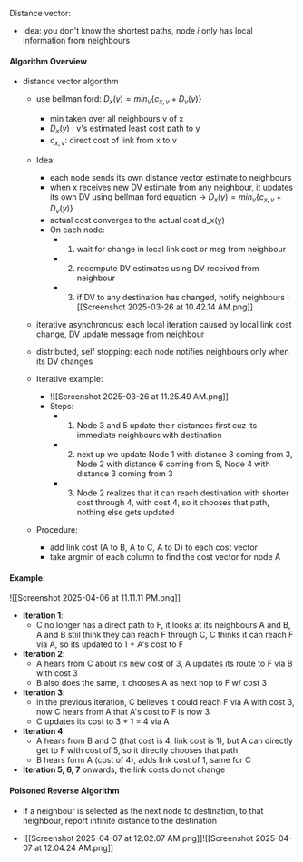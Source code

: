 Distance vector:
- Idea: you don't know the shortest paths, node $i$ only has local information from neighbours

#### Algorithm Overview
- distance vector algorithm
	- use bellman ford: $D_x(y) = min_v\{ {c_{x,v}+D_v(y)}\}$
		- min taken over all neighbours v of x
		- $D_x(y)$ : v's estimated least cost path to y
		- $c_{x,v}$: direct cost of link from x to v
	- Idea:
		- each node sends its own distance vector estimate to neighbours
		- when x receives new DV estimate from any neighbour, it updates its own DV using bellman ford equation $\rightarrow$ $D_x(y) = min_v\{c_{x,v} + D_v(y)\}$
		- actual cost converges to the actual cost d_x(y)
		- On each node: 
			- 1) wait for change in local link cost or msg from neighbour
			- 2) recompute DV estimates using DV received from neighbour
			- 3) if DV to any destination has changed, notify neighbours
	![[Screenshot 2025-03-26 at 10.42.14 AM.png]]
	
	- iterative asynchronous: each local iteration caused by local link cost change, DV update message from neighbour
	- distributed, self stopping: each node notifies neighbours only when its DV changes
	- Iterative example:
		- ![[Screenshot 2025-03-26 at 11.25.49 AM.png]]
		- Steps:
			- 1) Node 3 and 5 update their distances first cuz its immediate neighbours with destination
			- 2) next up we update Node 1 with distance 3 coming from 3, Node 2 with distance 6 coming from 5, Node 4 with distance 3 coming from 3
			- 3) Node 2 realizes that it can reach destination with shorter cost through 4, with cost 4, so it chooses that path, nothing else gets updated

	- Procedure:
		- add link cost  (A to B, A to C, A to D) to each cost vector
		- take argmin of each column to find the cost vector for node A

#### Example:
![[Screenshot 2025-04-06 at 11.11.11 PM.png]]
- **Iteration 1**: 
	- C no longer has a direct path to F, it looks at its neighbours A and B, A and B stiil think they can reach F through C, C thinks it can reach F via A, so its updated to 1 + A's cost to F
- **Iteration 2**:
	- A hears from C about its new cost of 3, A updates its route to F via B with cost 3
	- B also does the same, it chooses A as next hop to F w/ cost 3
- **Iteration 3**:
	- in the previous iteration, C believes it could reach F via A with cost 3, now C hears from A that A's cost to F is now 3
	- C updates its cost to 3 + 1 = 4 via A
- **Iteration 4**: 
	- A hears from B and C (that cost is 4, link cost is 1), but A can directly get to F with cost of 5, so it directly chooses that path
	- B hears form A (cost of 4), adds link cost of 1, same for C
- **Iteration 5, 6, 7** onwards, the link costs do not change


#### Poisoned Reverse Algorithm
- if a neighbour is selected as the next node to destination, to that neighbour, report infinite distance to the destination

- ![[Screenshot 2025-04-07 at 12.02.07 AM.png]]![[Screenshot 2025-04-07 at 12.04.24 AM.png]]